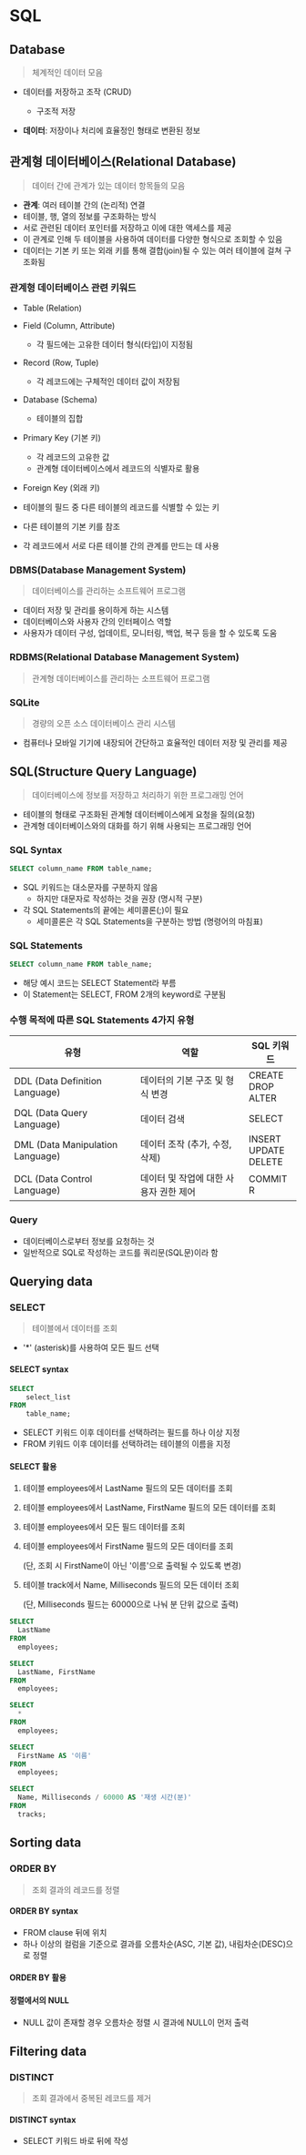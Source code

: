 # SQL

## Database

> 체계적인 데이터 모음

- 데이터를 저장하고 조작 (CRUD)
  - 구조적 저장

- **데이터**: 저장이나 처리에 효율정인 형태로 변환된 정보



## 관계형 데이터베이스(Relational Database)

> 데이터 간에 관계가 있는 데이터 항목들의 모음

- **관계**: 여러 테이블 간의 (논리적) 연결
- 테이블, 행, 열의 정보를 구조화하는 방식
- 서로 관련된 데이터 포인터를 저장하고 이에 대한 액세스를 제공
- 이 관계로 인해 두 테이블을 사용하여 데이터를 다양한 형식으로 조회할 수 있음
- 데이터는 기본 키 또는 외래 키를 통해 결합(join)될 수 있는 여러 테이블에 걸쳐 구조화됨



### 관계형 데이터베이스 관련 키워드

- Table (Relation)

- Field (Column, Attribute)
  - 각 필드에는 고유한 데이터 형식(타입)이 지정됨

- Record (Row, Tuple)
  - 각 레코드에는 구체적인 데이터 값이 저장됨
- Database (Schema)
  - 테이블의 집합

- Primary Key (기본 키)
  - 각 레코드의 고유한 값
  - 관계형 데이터베이스에서 레코드의 식별자로 활용
-  Foreign Key (외래 키)
  - 테이블의 필드 중 다른 테이블의 레코드를 식별할 수 있는 키
  - 다른 테이블의 기본 키를 참조
  - 각 레코드에서 서로 다른 테이블 간의 관계를 만드는 데 사용



### DBMS(Database Management System)

> 데이터베이스를 관리하는 소프트웨어 프로그램

- 데이터 저장 및 관리를 용이하게 하는 시스템
- 데이터베이스와 사용자 간의 인터페이스 역할
- 사용자가 데이터 구성, 업데이트, 모니터링, 백업, 복구 등을 할 수 있도록 도움



### RDBMS(Relational Database Management System)

> 관계형 데이터베이스를 관리하는 소프트웨어 프로그램



### SQLite

> 경량의 오픈 소스 데이터베이스 관리 시스템

- 컴퓨터나 모바일 기기에 내장되어 간단하고 효율적인 데이터 저장 및 관리를 제공



## SQL(Structure Query Language)

> 데이터베이스에 정보를 저장하고 처리하기 위한 프로그래밍 언어

- 테이블의 형태로 구조화된 관계형 데이터베이스에게 요청을 질의(요청)
- 관계형 데이터베이스와의 대화를 하기 위해 사용되는 프로그래밍 언어



### SQL Syntax

```sql
SELECT column_name FROM table_name;
```

- SQL 키워드는 대소문자를 구분하지 않음
  - 하지만 대문자로 작성하는 것을 권장 (명시적 구분)
- 각 SQL Statements의 끝에는 세미콜론(;)이 필요
  - 세미콜론은 각 SQL Statements을 구분하는 방법 (명령어의 마침표)



### SQL Statements

```sql
SELECT column_name FROM table_name;
```

- 해당 예시 코드는 SELECT Statement라 부름
- 이 Statement는 SELECT, FROM 2개의 keyword로 구분됨



### 수행 목적에 따른 SQL Statements 4가지 유형

| 유형                             | 역할                                   | SQL 키워드                     |
| -------------------------------- | -------------------------------------- | ------------------------------ |
| DDL (Data Definition Language)   | 데이터의 기본 구조 및 형식 변경        | CREATE<br />DROP<br />ALTER    |
| DQL (Data Query Language)        | 데이터 검색                            | SELECT                         |
| DML (Data Manipulation Language) | 데이터 조작 (추가, 수정, 삭제)         | INSERT<br />UPDATE<br />DELETE |
| DCL (Data Control Language)      | 데이터 및 작업에 대한 사용자 권한 제어 | COMMIT<br />R                  |



### Query

- 데이터베이스로부터 정보를 요청하는 것
- 일반적으로 SQL로 작성하는 코드를 쿼리문(SQL문)이라 함



## Querying data

### SELECT

> 테이블에서 데이터를 조회

- '*' (asterisk)를 사용하여 모든 필드 선택



#### SELECT syntax

```sql
SELECT
	select_list
FROM
	table_name;
```

- SELECT 키워드 이후 데이터를 선택하려는 필드를 하나 이상 지정
- FROM 키워드 이후 데이터를 선택하려는 테이블의 이름을 지정



#### SELECT 활용

1. 테이블 employees에서 LastName 필드의 모든 데이터를 조회

2. 테이블 employees에서 LastName, FirstName 필드의 모든 데이터를 조회

3. 테이블 employees에서 모든 필드 데이터를 조회

4. 테이블 employees에서 FirstName 필드의 모든 데이터를 조회

   (단, 조회 시 FirstName이 아닌 '이름'으로 출력될 수 있도록 변경)

5. 테이블 track에서 Name, Milliseconds 필드의 모든 데이터 조회

   (단, Milliseconds 필드는 60000으로 나눠 분 단위 값으로 출력)

```sql
SELECT
  LastName
FROM
  employees;

SELECT
  LastName, FirstName
FROM
  employees;

SELECT
  *
FROM
  employees;

SELECT
  FirstName AS '이름'
FROM
  employees;

SELECT
  Name, Milliseconds / 60000 AS '재생 시간(분)'
FROM
  tracks;
```



## Sorting data

### ORDER BY

> 조회 결과의 레코드를 정렬



#### ORDER BY syntax

- FROM clause 뒤에 위치
- 하나 이상의 컬럼을 기준으로 결과를 오름차순(ASC, 기본 값), 내림차순(DESC)으로 정렬



#### ORDER BY 활용



#### 정렬에서의 NULL

- NULL 값이 존재할 경우 오름차순 정렬 시 결과에 NULL이 먼저 출력



## Filtering data

### DISTINCT

> 조회 결과에서 중복된 레코드를 제거



#### DISTINCT syntax

- SELECT 키워드 바로 뒤에 작성







